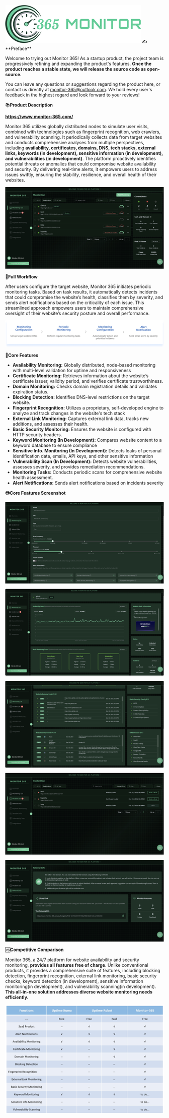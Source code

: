 <img src="pic/github/Monitor365-9.png" alt="Monitor365-9" style="zoom:50%;" />
✍️**Preface**

Welcome to trying out Monitor 365! As a startup product, the project team is progressively refining and expanding the product's features. **Once the product reaches a stable state, we will release the source code as open-source.**

You can leave any questions or suggestions regarding the product here, or contact us directly at monitor-365@outlook.com. We hold every user's feedback in the highest regard and look forward to your reviews!

📚**Product Description**

**https://www.monitor-365.com/**

Monitor 365 utilizes globally distributed nodes to simulate user visits, combined with technologies such as fingerprint recognition, web crawlers, and vulnerability scanning. It periodically collects data from target websites and conducts comprehensive analyses from multiple perspectives, including **availability, certificates, domains, DNS, tech stacks, external links, keywords (in development), sensitive information (in development), and vulnerabilities (in development)**.
The platform proactively identifies potential threats or anomalies that could compromise website availability and security. By delivering real-time alerts, it empowers users to address issues swiftly, ensuring the stability, resilience, and overall health of their websites.

![Monitor365-1](pic/github/Monitor365-1.jpg)

🔀**Full Workflow**

After users configure the target website, Monitor 365 initiates periodic monitoring tasks. Based on task results, it automatically detects incidents that could compromise the website’s health, classifies them by severity, and sends alert notifications based on the criticality of each issue. This streamlined approach empowers users to maintain comprehensive oversight of their website’s security posture and overall performance.

![monitor365-7](pic/github/monitor365-7.png)

📱**Core Features**

- **Availability Monitoring:** Globally distributed, node-based monitoring with multi-level validation for uptime and responsiveness
- **Certificate Monitoring:** Retrieves information about the website’s certificate issuer, validity period, and verifies certificate trustworthiness.
- **Domain Monitoring:** Checks domain registration details and validates expiration status.
- **Blocking Detection:** Identifies DNS-level restrictions on the target website.
- **Fingerprint Recognition:** Utilizes a proprietary, self-developed engine to analyze and track changes in the website's tech stack
- **External Link Monitoring:** Captures external link data, tracks new additions, and assesses their health.
- **Basic Security Monitoring:** Ensures the website is configured with HTTP security headers.
- **Keyword Monitoring (In Development):** Compares website content to a keyword database to ensure compliance
- **Sensitive Info. Monitoring (In Development):** Detects leaks of personal identification data, emails, API keys, and other sensitive information
- **Vulnerability Scan (In Development):** Detects website vulnerabilities, assesses severity, and provides remediation recommendations.
- **Monitoring Tasks:** Conducts periodic scans for comprehensive website health assessment.
- **Alert Notifications:** Sends alert notifications based on incidents severity

📷**Core Features Screenshot**

![Monitor365-2](pic/github/Monitor365-2.png)

![Monitor365-3](pic/github/Monitor365-3.png)

![Monitor365-4](pic/github/Monitor365-4.png)

![Monitor365-5](pic/github/Monitor365-5.png)

![Monitor365-6](pic/github/Monitor365-6.png)

🆚**Competitive Comparison**

Monitor 365, a 24/7 platform for website availability and security monitoring, **provides all features free of charge**. Unlike conventional products, it provides a comprehensive suite of features, including blocking detection, fingerprint recognition, external link monitoring, basic security checks, keyword detection (in development), sensitive information monitoring(in development), and vulnerability scanning(in development). **This all-in-one solution addresses diverse website monitoring needs efficiently.**

![Monitor365-8](pic/github/Monitor365-8.png)
